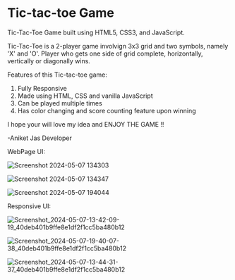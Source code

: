 # Tic-tac-toe Game
Tic-Tac-Toe Game built using HTML5, CSS3, and JavaScript.

Tic-Tac-Toe is a 2-player game involvign 3x3 grid and two symbols, namely 'X' and 'O'.
Player who gets one side of grid complete, horizontally, vertically or diagonally wins.

Features of this Tic-tac-toe game:

1. Fully Responsive
2. Made using HTML, CSS and vanilla JavaScript
3. Can be played multiple times
4. Has color changing and score counting feature upon winning

I hope your will love my idea and ENJOY THE GAME !!

-Aniket Jas
Developer

WebPage UI:

![Screenshot 2024-05-07 134303](https://github.com/AniketJas/tic-tac-toe/assets/44704054/5d07d5ed-a19e-4bc8-a1b5-556bae67b6fc)

![Screenshot 2024-05-07 134347](https://github.com/AniketJas/tic-tac-toe/assets/44704054/6bd8b9cd-5c89-41aa-b8e6-0850d61eee85)

![Screenshot 2024-05-07 194044](https://github.com/AniketJas/tic-tac-toe/assets/44704054/b2198cb1-a8a3-4152-9183-e2929cb18c5b)


Responsive UI:

![Screenshot_2024-05-07-13-42-09-19_40deb401b9ffe8e1df2f1cc5ba480b12](https://github.com/AniketJas/tic-tac-toe/assets/44704054/52e0dcb7-2156-422f-984f-f5855a44f997)

![Screenshot_2024-05-07-19-40-07-38_40deb401b9ffe8e1df2f1cc5ba480b12](https://github.com/AniketJas/tic-tac-toe/assets/44704054/acc302cb-501b-4a94-bb87-a79964df2b7f)

![Screenshot_2024-05-07-13-44-31-37_40deb401b9ffe8e1df2f1cc5ba480b12](https://github.com/AniketJas/tic-tac-toe/assets/44704054/1b4d7854-c380-4d95-aeec-16b4b0045151)
